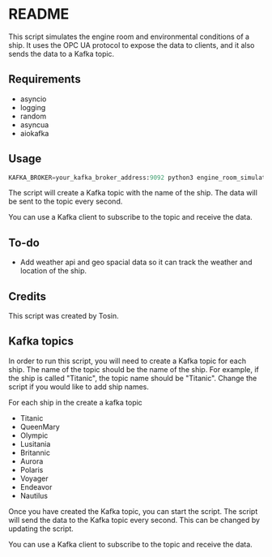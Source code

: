 # README

This script simulates the engine room and environmental conditions of a ship. It uses the OPC UA protocol to expose the data to clients, and it also sends the data to a Kafka topic.

## Requirements

* asyncio
* logging
* random
* asyncua
* aiokafka

## Usage

```python
KAFKA_BROKER=your_kafka_broker_address:9092 python3 engine_room_simulator.py
```


The script will create a Kafka topic with the name of the ship. The data will be sent to the topic every second.

You can use a Kafka client to subscribe to the topic and receive the data.

## To-do

* Add weather api and geo spacial data so it can track the weather and location of the ship.

## Credits

This script was created by Tosin.

## Kafka topics

In order to run this script, you will need to create a Kafka topic for each ship. The name of the topic should be the name of the ship. For example, if the ship is called "Titanic", the topic name should be "Titanic". Change the script if you would like to add ship names.

For each ship in the create a kafka topic 
*  Titanic
*  QueenMary
*  Olympic
*  Lusitania
*  Britannic
*  Aurora
*  Polaris
*  Voyager
*  Endeavor
*  Nautilus


Once you have created the Kafka topic, you can start the script. The script will send the data to the Kafka topic every second. This can be changed by updating the script.

You can use a Kafka client to subscribe to the topic and receive the data.